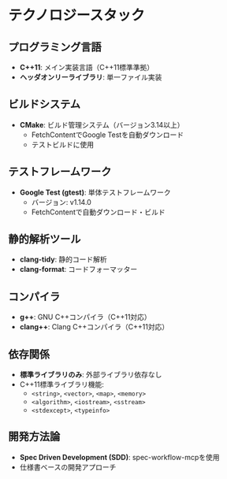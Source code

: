 # テクノロジースタック

## プログラミング言語
- **C++11**: メイン実装言語（C++11標準準拠）
- **ヘッダオンリーライブラリ**: 単一ファイル実装

## ビルドシステム
- **CMake**: ビルド管理システム（バージョン3.14以上）
  - FetchContentでGoogle Testを自動ダウンロード
  - テストビルドに使用

## テストフレームワーク
- **Google Test (gtest)**: 単体テストフレームワーク
  - バージョン: v1.14.0
  - FetchContentで自動ダウンロード・ビルド

## 静的解析ツール
- **clang-tidy**: 静的コード解析
- **clang-format**: コードフォーマッター

## コンパイラ
- **g++**: GNU C++コンパイラ（C++11対応）
- **clang++**: Clang C++コンパイラ（C++11対応）

## 依存関係
- **標準ライブラリのみ**: 外部ライブラリ依存なし
- C++11標準ライブラリ機能:
  - `<string>`, `<vector>`, `<map>`, `<memory>`
  - `<algorithm>`, `<iostream>`, `<sstream>`
  - `<stdexcept>`, `<typeinfo>`

## 開発方法論
- **Spec Driven Development (SDD)**: spec-workflow-mcpを使用
- 仕様書ベースの開発アプローチ